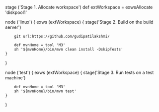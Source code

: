 stage ('Stage 1. Allocate workspace')
def extWorkspace = exwsAllocate 'diskpool1'

node ('linux') {
    exws (extWorkspace) {
        stage('Stage 2. Build on the build server')

        git url:https://github.com/gudipatilakshmi/

        def mvnHome = tool 'M3'
        sh '${mvnHome}/bin/mvn clean install -DskipTests'
    }
}

node ('test') {
    exws (extWorkspace) {
        stage('Stage 3. Run tests on a test machine')

        def mvnHome = tool 'M3'
        sh '${mvnHome}/bin/mvn test'
    }
}

